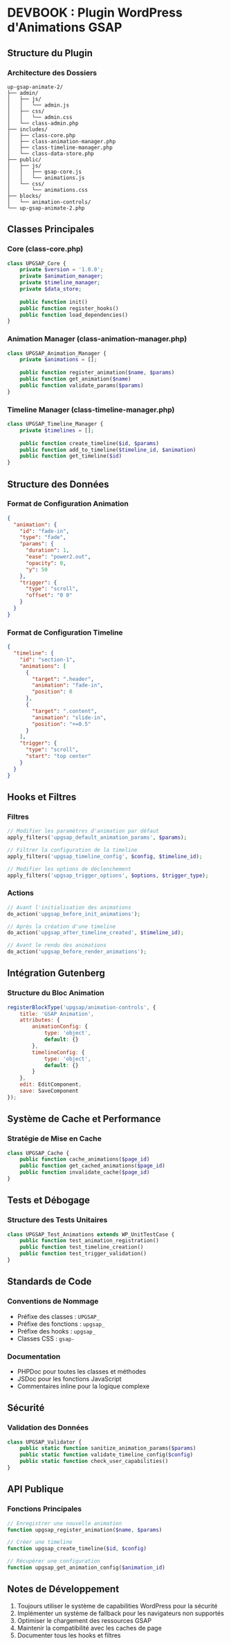 # DEVBOOK : Plugin WordPress d'Animations GSAP

## Structure du Plugin

### Architecture des Dossiers
```
up-gsap-animate-2/
├── admin/
│   ├── js/
│   │   └── admin.js
│   ├── css/
│   │   └── admin.css
│   └── class-admin.php
├── includes/
│   ├── class-core.php
│   ├── class-animation-manager.php
│   ├── class-timeline-manager.php
│   └── class-data-store.php
├── public/
│   ├── js/
│   │   ├── gsap-core.js
│   │   └── animations.js
│   └── css/
│       └── animations.css
├── blocks/
│   └── animation-controls/
└── up-gsap-animate-2.php
```

## Classes Principales

### Core (class-core.php)
```php
class UPGSAP_Core {
    private $version = '1.0.0';
    private $animation_manager;
    private $timeline_manager;
    private $data_store;
    
    public function init()
    public function register_hooks()
    public function load_dependencies()
}
```

### Animation Manager (class-animation-manager.php)
```php
class UPGSAP_Animation_Manager {
    private $animations = [];
    
    public function register_animation($name, $params)
    public function get_animation($name)
    public function validate_params($params)
}
```

### Timeline Manager (class-timeline-manager.php)
```php
class UPGSAP_Timeline_Manager {
    private $timelines = [];
    
    public function create_timeline($id, $params)
    public function add_to_timeline($timeline_id, $animation)
    public function get_timeline($id)
}
```

## Structure des Données

### Format de Configuration Animation
```json
{
  "animation": {
    "id": "fade-in",
    "type": "fade",
    "params": {
      "duration": 1,
      "ease": "power2.out",
      "opacity": 0,
      "y": 50
    },
    "trigger": {
      "type": "scroll",
      "offset": "0 0"
    }
  }
}
```

### Format de Configuration Timeline
```json
{
  "timeline": {
    "id": "section-1",
    "animations": [
      {
        "target": ".header",
        "animation": "fade-in",
        "position": 0
      },
      {
        "target": ".content",
        "animation": "slide-in",
        "position": "+=0.5"
      }
    ],
    "trigger": {
      "type": "scroll",
      "start": "top center"
    }
  }
}
```

## Hooks et Filtres

### Filtres
```php
// Modifier les paramètres d'animation par défaut
apply_filters('upgsap_default_animation_params', $params);

// Filtrer la configuration de la timeline
apply_filters('upgsap_timeline_config', $config, $timeline_id);

// Modifier les options de déclenchement
apply_filters('upgsap_trigger_options', $options, $trigger_type);
```

### Actions
```php
// Avant l'initialisation des animations
do_action('upgsap_before_init_animations');

// Après la création d'une timeline
do_action('upgsap_after_timeline_created', $timeline_id);

// Avant le rendu des animations
do_action('upgsap_before_render_animations');
```

## Intégration Gutenberg

### Structure du Bloc Animation
```js
registerBlockType('upgsap/animation-controls', {
    title: 'GSAP Animation',
    attributes: {
        animationConfig: {
            type: 'object',
            default: {}
        },
        timelineConfig: {
            type: 'object',
            default: {}
        }
    },
    edit: EditComponent,
    save: SaveComponent
});
```

## Système de Cache et Performance

### Stratégie de Mise en Cache
```php
class UPGSAP_Cache {
    public function cache_animations($page_id)
    public function get_cached_animations($page_id)
    public function invalidate_cache($page_id)
}
```

## Tests et Débogage

### Structure des Tests Unitaires
```php
class UPGSAP_Test_Animations extends WP_UnitTestCase {
    public function test_animation_registration()
    public function test_timeline_creation()
    public function test_trigger_validation()
}
```

## Standards de Code

### Conventions de Nommage
- Préfixe des classes : `UPGSAP_`
- Préfixe des fonctions : `upgsap_`
- Préfixe des hooks : `upgsap_`
- Classes CSS : `gsap-`

### Documentation
- PHPDoc pour toutes les classes et méthodes
- JSDoc pour les fonctions JavaScript
- Commentaires inline pour la logique complexe

## Sécurité

### Validation des Données
```php
class UPGSAP_Validator {
    public static function sanitize_animation_params($params)
    public static function validate_timeline_config($config)
    public static function check_user_capabilities()
}
```

## API Publique

### Fonctions Principales
```php
// Enregistrer une nouvelle animation
function upgsap_register_animation($name, $params)

// Créer une timeline
function upgsap_create_timeline($id, $config)

// Récupérer une configuration
function upgsap_get_animation_config($animation_id)
```

## Notes de Développement

1. Toujours utiliser le système de capabilities WordPress pour la sécurité
2. Implémenter un système de fallback pour les navigateurs non supportés
3. Optimiser le chargement des ressources GSAP
4. Maintenir la compatibilité avec les caches de page
5. Documenter tous les hooks et filtres 